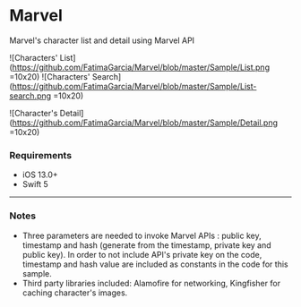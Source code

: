 # Marvel
Marvel's character list and detail using Marvel API

![Characters' List](https://github.com/FatimaGarcia/Marvel/blob/master/Sample/List.png =10x20)
![Characters' Search](https://github.com/FatimaGarcia/Marvel/blob/master/Sample/List-search.png =10x20)

![Character's Detail](https://github.com/FatimaGarcia/Marvel/blob/master/Sample/Detail.png =10x20)

### Requirements
- iOS 13.0+
- Swift 5
---
### Notes
- Three parameters are needed to invoke Marvel APIs : public key, timestamp and hash (generate from the timestamp, private key and public key).  In order to not include API's private key on the code, timestamp and hash value are included as constants in the code for this sample. 
- Third party libraries included:  Alamofire for networking, Kingfisher for caching character's images. 


